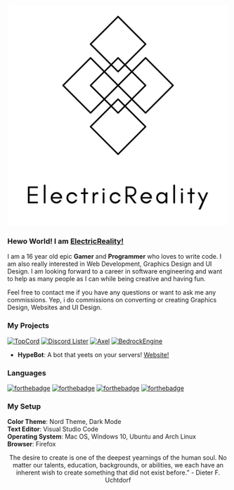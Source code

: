 <p align="center">
  <img src="https://raw.githubusercontent.com/ElectricReality/ElectricReality/master/Logo.png" width="500px"/>
</p>

### Hewo World! I am [ElectricReality!](https://github.com/ElectricReality)
I am a 16 year old epic **Gamer** and **Programmer** who loves to write code. I am also really interested in Web Development, Graphics Design and  UI Design.  I am looking forward to a career in software engineering and want to help as many people as I can while being creative and having fun.

Feel free to contact me if you have any questions or want to ask me any commissions. Yep, i do commissions on converting or creating Graphics Design, Websites and UI Design.

### My Projects
[![TopCord](https://github-readme-stats.vercel.app/api/pin/?username=ElectricReality&repo=TopCord-Documentation)](https://github.com/ElectricReality/TopCord-Documentation)
[![Discord Lister](https://github-readme-stats.vercel.app/api/pin/?username=ElectricReality&repo=discord-lister)](https://github.com/ElectricReality/discord-lister)
[![Axel](https://github-readme-stats.vercel.app/api/pin/?username=ElectricReality&repo=Axel)](https://github.com/ElectricReality/Axel)
[![BedrockEngine](https://github-readme-stats.vercel.app/api/pin/?username=ElectricReality&repo=BedrockEngine)](https://github.com/ElectricReality/BedrockEngine)

- **HypeBot**: A bot that yeets on your servers! [Website!](https://hypebot.pw)

### Languages
[![forthebadge](https://forthebadge.com/images/badges/made-with-javascript.svg)](https://forthebadge.com)
[![forthebadge](https://forthebadge.com/images/badges/made-with-python.svg)](https://forthebadge.com)
[![forthebadge](https://forthebadge.com/images/badges/uses-html.svg)](https://forthebadge.com)
[![forthebadge](https://forthebadge.com/images/badges/made-with-java.svg)](https://forthebadge.com)

### My Setup
**Color Theme**: Nord Theme, Dark Mode <br>
**Text Editor**: Visual Studio Code <br>
**Operating System**: Mac OS, Windows 10, Ubuntu and Arch Linux <br>
**Browser**: Firefox <br>

<p align="center">The desire to create is one of the deepest yearnings of the human soul. No matter our talents, education, backgrounds, or abilities, we each have an inherent wish to create something that did not exist before.” - Dieter F. Uchtdorf </p>

<p align="center"> </p>
